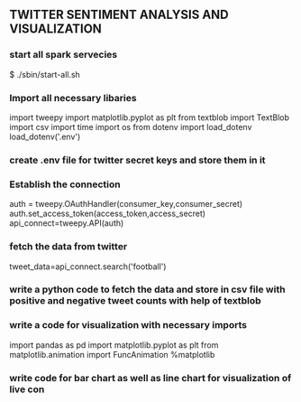 ## TWITTER SENTIMENT ANALYSIS AND VISUALIZATION

### start all spark servecies
$ ./sbin/start-all.sh

### Import all necessary libaries
import tweepy
import matplotlib.pyplot as plt
from  textblob import TextBlob 
import csv
import time
import os
from dotenv import load_dotenv
load_dotenv('.env')

### create .env file for twitter secret keys and store them in it

### Establish the connection
auth = tweepy.OAuthHandler(consumer_key,consumer_secret)
auth.set_access_token(access_token,access_secret)
api_connect=tweepy.API(auth)


### fetch the data from twitter
tweet_data=api_connect.search('football')

### write a python code to fetch the data and store in csv file with positive and negative tweet counts with help of textblob

### write a code for visualization with necessary imports
import pandas as pd
import matplotlib.pyplot as plt
from matplotlib.animation import FuncAnimation
%matplotlib

### write code for bar chart as well as line chart for visualization of live con